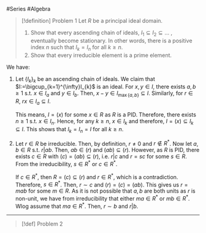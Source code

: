 #Series #Algebra 

> [!definition] Problem 1
> Let $R$ be a principal ideal domain. 
> 1. Show that every ascending chain of ideals, $I_{1}\subseteq I_{2}\subseteq\dots$ , eventually become stationary. In other words, there is a positive index $n$ such that $I_{k}=I_{n}$ for all $k\geq n$. 
> 2. Show that every irreducible element is a prime element.

We have:
1. Let $\{ I_{k} \}_{k}$ be an ascending chain of ideals. We claim that $I:=\bigcup_{k=1}^{\infty}I_{k}$ is an ideal. For $x,y\in I$, there exists $a,b\geq 1$ s.t. $x\in I_{a}$ and $y\in I_{b}$. Then, $x-y\in I_{\max\{ a,b \}}\subseteq I$. Similarly, for $r\in R$, $rx\in I_a\subseteq I$. 
   
   This means, $I=(x)$ for some $x\in R$ as $R$ is a PID. Therefore, there exists $n\geq 1$ s.t. $x\in I_{n}$. Hence, for any $k\geq n$, $x\in I_{k}$ and therefore, $I=(x)\subseteq I_{k}\subseteq I$. This shows that $I_{k}=I_{n}=I$ for all $k\geq n$.
2. Let $r\in R$ be irreducible. Then, by definition, $r\neq 0$ and $r\notin R^{*}$. Now let $a,b\in R$ s.t. $r|ab$. Then, $ab\in (r)$ and $(ab)\subseteq(r)$. However, as $R$ is PID, there exists $c\in R$ with $(c)=(ab)\subseteq(r)$, i.e. $r|c$ and $r=sc$ for some $s\in R$. From the irreducibility, $s\in R^{*}$ or $c\in R^{*}$. 
   
   If $c\in R^{*}$, then $R=(c)\subseteq(r)$ and $r\in R^{*}$, which is a contradiction. Therefore, $s\in R^{*}$. Then, $r\sim c$ and $(r)=(c)=(ab)$. This gives us $r=mab$ for some $m\in R$. As it is not possible that $a,b$ are both units as $r$ is non-unit, we have from irreducibility that either $ma\in R^{*}$ or $mb\in R^{*}$. Wlog assume that $ma\in R^{*}$. Then, $r\sim b$ and $r|b$.
---
> [!def] Problem 2
> 